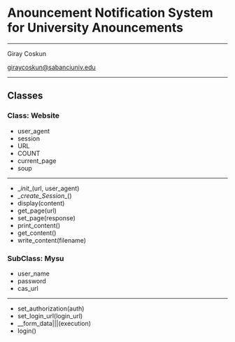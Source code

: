 # Anouncement Notification System for University Anouncements

---

Giray Coskun

[giraycoskun@sabanciuniv.edu](giraycoskun@sabanciuniv)

---

## Classes

### Class: Website

* user_agent
* session
* URL
* COUNT
* current_page
* soup
---
* \__init__(url, user_agent)
* \__create_Session__()
* display(content)
* get_page(url)
* set_page(response)
* print_content()
* get_content()
* write_content(filename)

### SubClass: Mysu

* user_name
* password
* cas_url
---
* set_authorization(auth)
* set_login_url(login_url)
* \__form_data|||(execution)
* login()
